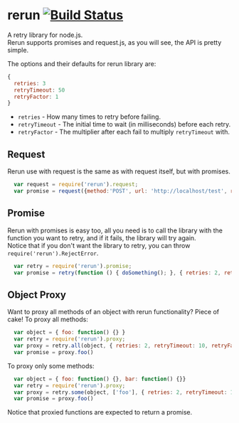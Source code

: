 rerun [![Build Status](https://travis-ci.org/bigpandaio/rerun.svg?branch=develop)](https://travis-ci.org/bigpandaio/rerun)
=====

A retry library for node.js.<br/>
Rerun supports promises and request.js, as you will see, the API is pretty simple.

The options and their defaults for rerun library are:
```javascript
{
  retries: 3
  retryTimeout: 50
  retryFactor: 1
}
```

* `retries` - How many times to retry before failing.
* `retryTimeout` - The initial time to wait (in milliseconds) before each retry.
* `retryFactor` - The multiplier after each fail to multiply `retryTimeout` with.

Request
-------
Rerun use with request is the same as with request itself, but with promises.
```javascript
  var request = require('rerun').request;
  var promise = request({method:'POST', url: 'http://localhost/test', retries: 2, retryTimeout: 10, retryFactor: 2});
```

Promise
-------
Rerun with promises is easy too, all you need is to call the library with the function you want to retry, and if it fails, the library will try again.<br/>
Notice that if you don't want the library to retry, you can throw `require('rerun').RejectError`.
```javascript
  var retry = require('rerun').promise;
  var promise = retry(function () { doSomething(); }, { retries: 2, retryTimeout: 10, retryFactor: 2 });
```

Object Proxy
------------
Want to proxy all methods of an object with rerun functionality? Piece of cake! To proxy all methods:
```javascript
  var object = { foo: function() {} }
  var retry = require('rerun').proxy;
  var proxy = retry.all(object, { retries: 2, retryTimeout: 10, retryFactor: 2 })
  var promise = proxy.foo()
```
To proxy only some methods:
```javascript
  var object = { foo: function() {}, bar: function() {}}
  var retry = require('rerun').proxy;
  var proxy = retry.some(object, ['foo'], { retries: 2, retryTimeout: 10, retryFactor: 2 })
  var promise = proxy.foo()
```
Notice that proxied functions are expected to return a promise.

